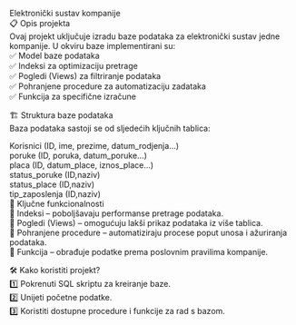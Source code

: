 Elektronički sustav kompanije  
📋 Opis projekta  
Ovaj projekt uključuje izradu baze podataka za elektronički sustav jedne kompanije. U okviru baze implementirani su:  
✅ Model baze podataka  
✅ Indeksi za optimizaciju pretrage  
✅ Pogledi (Views) za filtriranje podataka  
✅ Pohranjene procedure za automatizaciju zadataka  
✅ Funkcija za specifične izračune  

🏗️ Struktura baze podataka  
Baza podataka sastoji se od sljedećih ključnih tablica:  

Korisnici (ID, ime, prezime, datum_rodjenja...)  
poruke (ID, poruka, datum_poruke...)  
placa (ID, datum_place, iznos_place...)  
status_poruke (ID,naziv)  
status_place (ID,naziv)  
tip_zaposlenja (ID,naziv)  
🚀 Ključne funkcionalnosti  
🔹 Indeksi – poboljšavaju performanse pretrage podataka.  
🔹 Pogledi (Views) – omogućuju lakši prikaz podataka iz više tablica.  
🔹 Pohranjene procedure – automatiziraju procese poput unosa i ažuriranja podataka.  
🔹 Funkcija – obrađuje podatke prema poslovnim pravilima kompanije.  

🛠️ Kako koristiti projekt?  
1️⃣ Pokrenuti SQL skriptu za kreiranje baze.  
2️⃣ Unijeti početne podatke.  
3️⃣ Koristiti dostupne procedure i funkcije za rad s bazom.  
